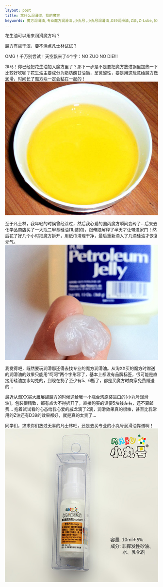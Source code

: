 ```yaml
---
layout: post
title: 拿什么润滑你，我的魔方
keywords: 魔方润滑油,专业魔方润滑油,小丸号,小丸号润滑油,D39润滑油,Z油,Z-Lube,如何润滑魔方,大雁展翅三阶魔方
---
```


花生油可以用来润滑魔方吗？

魔方有些干涩，要不涂点凡士林试试？

OMG！千万别尝试！天空飘来了4个字：NO ZUO NO DIE!!!

神马！你已经把花生油加入魔方里了？那下一步是不是要把魔方放进锅里加热一下比较好吃呢？花生油主要成分为脂肪酸甘油酯，呈微酸性，要是用这玩意给魔方做润滑，时间长了魔方块一定会粘在一起的！
[![花生油能用来润滑魔方吗](/resource/images/best_lube/花生油能用来润滑魔方吗.jpg "花生油能用来润滑魔方吗")](http://zhidao.baidu.com/link?url=MSoz0PDckSiOn6MEalK7WtkVGtDfJsW2zX_ladWqw8jRGn94rI57gu98uIgJWMx8_YSxAQHomVc5eQbXAA30wq)

至于凡士林，我年轻的时候曾经涂过，然后我心爱的国丙魔方瞬间变砖了...后来去化学品商店买了一大瓶二甲基硅油(1L装的)，跟俺娘解释了半天才让带进家门！然后花了好几个小时把魔方拆开，用纸巾清理干净，最后重新滴入了几滴硅油才恢复元气。
[![凡士林能用来润滑魔方吗](/resource/images/best_lube/凡士林能用来润滑魔方吗.jpg "凡士林能用来润滑魔方吗")](http://zhidao.baidu.com/link?url=Jr3NLrZVcSY92LL52Va1D58aEETaWtT6VhEz4QnmYOvEIOf0sc-cTsFoKzhs-IVYlNaMg_v7tSlZGL1LlPrUdmoMqa9LDlPc1Iw-fZdQCAq)

我觉得吧，既然要玩润滑那还得去找专业的魔方润滑油。从淘XX买的魔方时赠送的润滑油的效果只能用”呵呵”两个字形容了，基本上都没有品牌标签，很可能是直接用硅油加水勾兑的，到现在扔了至少有5、6瓶了，都是买魔方时商家免费赠送的...

最近从淘XX买大雁展翅魔方的时候送给我一小瓶台湾原装进口的[小丸号润滑油]，包装很精致，都有点舍不得拆开了，直接购买的话要5块钱左右，还不算邮费... 抱着试试看的心态给我心爱的威龙滴了2滴，润滑效果真的很棒，甚至比我常用的Z油还有D39的效果都好，就是真的太贵了...

同学们，求求你们放过无辜的凡士林吧，还是去买专业的小丸号润滑油靠谱啊！
[![小丸号魔方专用润滑油](/resource/images/best_lube/小丸号魔方专用润滑油.jpg "小丸号魔方专用润滑油")](http://item.taobao.com/item.htm?id=42381439382&spm=lbiMF0000.BJVawj)

